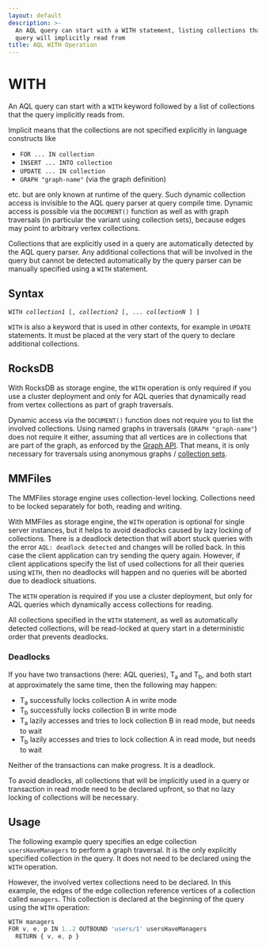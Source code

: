 ```yaml
---
layout: default
description: >-
  An AQL query can start with a WITH statement, listing collections that the
  query will implicitly read from
title: AQL WITH Operation
---
```

WITH
====

An AQL query can start with a `WITH` keyword followed by a list of collections
that the query implicitly reads from.

Implicit means that the collections are not specified explicitly in language
constructs like

- `FOR ... IN collection`
- `INSERT ... INTO collection`
- `UPDATE ... IN collection`
- `GRAPH "graph-name"` (via the graph definition)

etc. but are only known at runtime of the query. Such dynamic collection access
is invisible to the AQL query parser at query compile time. Dynamic access is
possible via the `DOCUMENT()` function as well as with graph traversals (in
particular the variant using collection sets), because edges may point to
arbitrary vertex collections.

Collections that are explicitly used in a query are automatically detected by
the AQL query parser. Any additional collections that will be involved in the
query but cannot be detected automatically by the query parser can be manually
specified using a `WITH` statement.

Syntax
------

<pre><code>WITH <em>collection1</em> [, <em>collection2</em> [, ... <em>collectionN</em> ] ]</code></pre>

`WITH` is also a keyword that is used in other contexts, for example in `UPDATE`
statements. It must be placed at the very start of the query to declare
additional collections.

RocksDB
-------

With RocksDB as storage engine, the `WITH` operation is only required if you
use a cluster deployment and only for AQL queries that dynamically read from
vertex collections as part of graph traversals.

Dynamic access via the `DOCUMENT()` function does not require you to list the
involved collections. Using named graphs in traversals (`GRAPH "graph-name"`)
does not require it either, assuming that all vertices are in collections that
are part of the graph, as enforced by the [Graph API](../http/gharial.html).
That means, it is only necessary for traversals using anonymous graphs /
[collection sets](graphs-traversals.html#working-with-collection-sets).

MMFiles
-------

The MMFiles storage engine uses collection-level locking. Collections need to
be locked separately for both, reading and writing.

With MMFiles as storage engine, the `WITH` operation is optional for single
server instances, but it helps to avoid deadlocks caused by lazy locking of
collections. There is a deadlock detection that will abort stuck queries with
the error `AQL: deadlock detected` and changes will be rolled back. In this
case the client application can try sending the query again. However, if client
applications specify the list of used collections for all their queries using
`WITH`, then no deadlocks will happen and no queries will be aborted due to
deadlock situations.

The `WITH` operation is required if you use a cluster deployment, but only for
AQL queries which dynamically access collections for reading.

All collections specified in the `WITH` statement, as well as automatically
detected collections, will be read-locked at query start in a deterministic
order that prevents deadlocks.

### Deadlocks

If you have two transactions (here: AQL queries), T<sub>a</sub> and
T<sub>b</sub>, and both start at approximately the same time, then the
following may happen:

- T<sub>a</sub> successfully locks collection A in write mode
- T<sub>b</sub> successfully locks collection B in write mode
- T<sub>a</sub> lazily accesses and tries to lock collection B in read mode,
  but needs to wait
- T<sub>b</sub> lazily accesses and tries to lock collection A in read mode,
  but needs to wait

Neither of the transactions can make progress. It is a deadlock.

To avoid deadlocks, all collections that will be implicitly used in a query or
transaction in read mode need to be declared upfront, so that no lazy locking
of collections will be necessary.

Usage
-----

The following example query specifies an edge collection `usersHaveManagers`
to perform a graph traversal. It is the only explicitly specified collection in
the query. It does not need to be declared using the `WITH` operation.

However, the involved vertex collections need to be declared. In this example,
the edges of the edge collection reference vertices of a collection called
`managers`. This collection is declared at the beginning of the query using the
`WITH` operation:

```js
WITH managers
FOR v, e, p IN 1..2 OUTBOUND 'users/1' usersHaveManagers
  RETURN { v, e, p }
```
